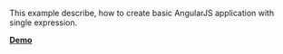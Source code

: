 This example describe, how to create basic AngularJS application with single expression.

[**Demo**](https://romach.github.io/examples/angularjs/simple-angular-js-application/)